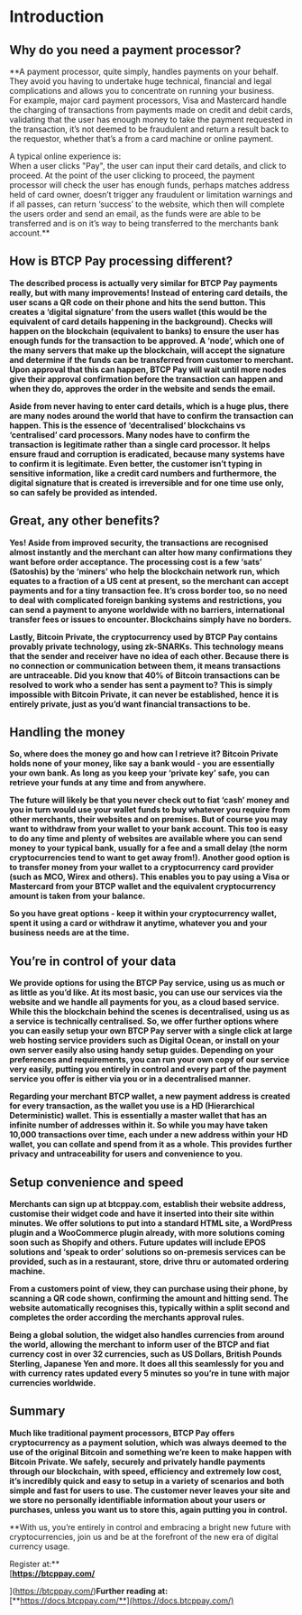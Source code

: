 # Introduction

## **Why do you need a payment processor?**

**A payment processor, quite simply, handles payments on your behalf. They avoid you having to undertake huge technical, financial and legal complications and allows you to concentrate on running your business.  
For example, major card payment processors, Visa and Mastercard handle the charging of transactions from payments made on credit and debit cards, validating that the user has enough money to take the payment requested in the transaction, it’s not deemed to be fraudulent and return a result back to the requestor, whether that’s a from a card machine or online payment.  
  
A typical online experience is:  
When a user clicks "Pay", the user can input their card details, and click to proceed. At the point of the user clicking to proceed, the payment processor will check the user has enough funds, perhaps matches address held of card owner, doesn’t trigger any fraudulent or limitation warnings and if all passes, can return ‘success’ to the website, which then will complete the users order and send an email, as the funds were are able to be transferred and is on it’s way to being transferred to the merchants bank account.**

## **How is BTCP Pay processing different?**

**The described process is actually very similar for BTCP Pay payments really, but with many improvements! Instead of entering card details, the user scans a QR code on their phone and hits the send button. This creates a ‘digital signature’ from the users wallet \(this would be the equivalent of card details happening in the background\). Checks will happen on the blockchain \(equivalent to banks\) to ensure the user has enough funds for the transaction to be approved. A ‘node’, which one of the many servers that make up the blockchain, will accept the signature and determine if the funds can be transferred from customer to merchant. Upon approval that this can happen, BTCP Pay will wait until more nodes give their approval confirmation before the transaction can happen and when they do, approves the order in the website and sends the email.**

**Aside from never having to enter card details, which is a huge plus, there are many nodes around the world that have to confirm the transaction can happen. This is the essence of ‘decentralised’ blockchains vs ‘centralised’ card processors. Many nodes have to confirm the transaction is legitimate rather than a single card processor. It helps ensure fraud and corruption is eradicated, because many systems have to confirm it is legitimate. Even better, the customer isn’t typing in sensitive information, like a credit card numbers and furthermore, the digital signature that is created is irreversible and for one time use only, so can safely be provided as intended.**  
  


## **Great, any other benefits?**

**Yes! Aside from improved security, the transactions are recognised almost instantly and the merchant can alter how many confirmations they want before order acceptance. The processing cost is a few ‘sats’ \(Satoshis\) by the ‘miners’ who help the blockchain network run, which equates to a fraction of a US cent at present, so the merchant can accept payments and for a tiny transaction fee. It’s cross border too, so no need to deal with complicated foreign banking systems and restrictions, you can send a payment to anyone worldwide with no barriers, international transfer fees or issues to encounter. Blockchains simply have no borders.**

**Lastly, Bitcoin Private, the cryptocurrency used by BTCP Pay contains provably private technology, using zk-SNARKs. This technology means that the sender and receiver have no idea of each other. Because there is no connection or communication between them, it means transactions are untraceable. Did you know that 40% of Bitcoin transactions can be resolved to work who a sender has sent a payment to? This is simply impossible with Bitcoin Private, it can never be established, hence it is entirely private, just as you’d want financial transactions to be.**  
  


## **Handling the money**

**So, where does the money go and how can I retrieve it? Bitcoin Private holds none of your money, like say a bank would - you are essentially your own bank. As long as you keep your ‘private key’ safe, you can retrieve your funds at any time and from anywhere.**

**The future will likely be that you never check out to fiat ‘cash’ money and you in turn would use your wallet funds to buy whatever you require from other merchants, their websites and on premises. But of course you may want to withdraw from your wallet to your bank account. This too is easy to do any time and plenty of websites are available where you can send money to your typical bank, usually for a fee and a small delay \(the norm cryptocurrencies tend to want to get away from!\). Another good option is to transfer money from your wallet to a cryptocurrency card provider \(such as MCO, Wirex and others\). This enables you to pay using a Visa or Mastercard from your BTCP wallet and the equivalent cryptocurrency amount is taken from your balance.**

**So you have great options - keep it within your cryptocurrency wallet, spent it using a card or withdraw it anytime, whatever you and your business needs are at the time.**

## **You’re in control of your data**

**We provide options for using the BTCP Pay service, using us as much or as little as you’d like. At its most basic, you can use our services via the website and we handle all payments for you, as a cloud based service. While this the blockchain behind the scenes is decentralised, using us as a service is technically centralised. So, we offer further options where you can easily setup your own BTCP Pay server with a single click at large web hosting service providers such as Digital Ocean, or install on your own server easily also using handy setup guides. Depending on your preferences and requirements, you can run your own copy of our service very easily, putting you entirely in control and every part of the payment service you offer is either via you or in a decentralised manner.**

**Regarding your merchant BTCP wallet, a new payment address is created for every transaction, as the wallet you use is a HD \(Hierarchical Deterministic\) wallet. This is essentially a master wallet that has an infinite number of addresses within it. So while you may have taken 10,000 transactions over time, each under a new address within your HD wallet, you can collate and spend from it as a whole. This provides further privacy and untraceability for users and convenience to you.**

## **Setup convenience and speed**

**Merchants can sign up at btcppay.com, establish their website address, customise their widget code and have it inserted into their site within minutes. We offer solutions to put into a standard HTML site, a WordPress plugin and a WooCommerce plugin already, with more solutions coming soon such as Shopify and others. Future updates will include EPOS solutions and ‘speak to order’ solutions so on-premesis services can be provided, such as in a restaurant, store, drive thru or automated ordering machine.**

**From a customers point of view, they can purchase using their phone, by scanning a QR code shown, confirming the amount and hitting send. The website automatically recognises this, typically within a split second and completes the order according the merchants approval rules.**

**Being a global solution, the widget also handles currencies from around the world, allowing the merchant to inform user of the BTCP and fiat currency cost in over 32 currencies, such as US Dollars, British Pounds Sterling, Japanese Yen and more. It does all this seamlessly for you and with currency rates updated every 5 minutes so you’re in tune with major currencies worldwide.**

##  **Summary**

**Much like traditional payment processors, BTCP Pay offers cryptocurrency as a payment solution, which was always deemed to the use of the original Bitcoin and something we’re keen to make happen with Bitcoin Private. We safely, securely and privately handle payments through our blockchain, with speed, efficiency and extremely low cost, it’s incredibly quick and easy to setup in a variety of scenarios and both simple and fast for users to use. The customer never leaves your site and we store no personally identifiable information about your users or purchases, unless you want us to store this, again putting you in control.**

**With us, you’re entirely in control and embracing a bright new future with cryptocurrencies, join us and be at the forefront of the new era of digital currency usage.  
  
Register at:**  
[**https://btcppay.com/**  
  
](https://btcppay.com/)**Further reading at:**  
[**https://docs.btcppay.com/**](https://docs.btcppay.com/)  


